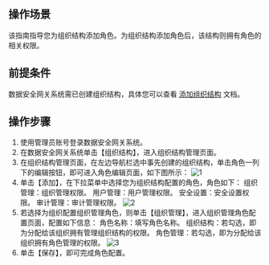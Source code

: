 ## 操作场景
该指南指导您为组织结构添加角色。为组织结构添加角色后，该结构则拥有角色的相关权限。



## 前提条件
数据安全网关系统需已创建组织结构，具体您可以查看 [添加组织结构](https://cloud.tencent.com/document/product/1025/32049) 文档。



## 操作步骤
1. 使用管理员账号登录数据安全网关系统。
2. 在数据安全网关系统单击【组织结构】，进入组织结构管理页面。
3. 在组织结构管理页面，在左边导航栏选中事先创建的组织结构，单击角色一列下的编辑按钮，即可进入角色编辑页面，如下图所示：
![1](https://main.qcloudimg.com/raw/828f0651aedf1bd45633ea10eaaab6f0.png)
4. 单击【添加】，在下拉菜单中选择您为组织结构配置的角色，角色如下：
组织管理：组织管理权限。
用户管理：用户管理权限。
安全设置：安全设置权限。
审计管理：审计管理权限。
![2](https://main.qcloudimg.com/raw/77c0ef80ed0fbb9ea183d9066fc8de28.png)
5. 若选择为组织配置组织管理角色，则单击【组织管理】，进入组织管理角色配置页面，配置如下信息：
角色名称：填写角色名称。
组织结构：若勾选，即为分配给该组织拥有管理组织结构的权限。
角色管理：若勾选，即为分配给该组织拥有角色管理的权限。
![3](https://main.qcloudimg.com/raw/fa3e4cfa5efcd59063b13bed1db532d3.png)
6. 单击【保存】，即可完成角色配置。

